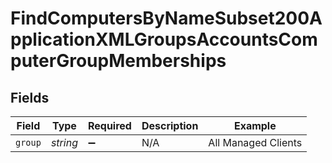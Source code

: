 # FindComputersByNameSubset200ApplicationXMLGroupsAccountsComputerGroupMemberships


## Fields

| Field               | Type                | Required            | Description         | Example             |
| ------------------- | ------------------- | ------------------- | ------------------- | ------------------- |
| `group`             | *string*            | :heavy_minus_sign:  | N/A                 | All Managed Clients |